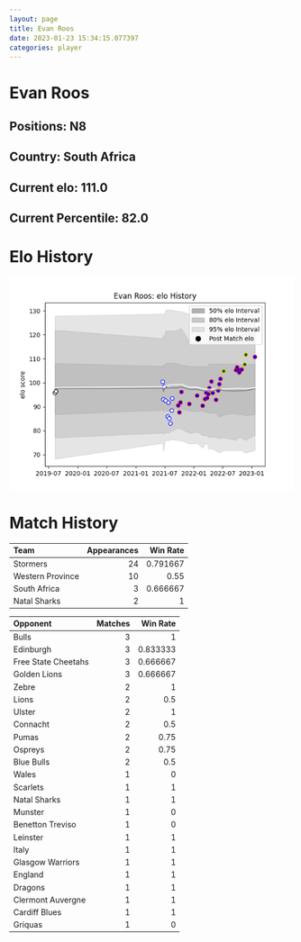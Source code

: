 ```yaml
---  
layout: page  
title: Evan Roos  
date: 2023-01-23 15:34:15.077397  
categories: player  
---
```

# Evan Roos

## Positions: N8

## Country: South Africa

## Current elo: 111.0

## Current Percentile: 82.0

# Elo History


![elo history](history_EvanRoos.png)
# Match History


| Team             |   Appearances |   Win Rate |
|:-----------------|--------------:|-----------:|
| Stormers         |            24 |   0.791667 |
| Western Province |            10 |   0.55     |
| South Africa     |             3 |   0.666667 |
| Natal Sharks     |             2 |   1        |

| Opponent            |   Matches |   Win Rate |
|:--------------------|----------:|-----------:|
| Bulls               |         3 |   1        |
| Edinburgh           |         3 |   0.833333 |
| Free State Cheetahs |         3 |   0.666667 |
| Golden Lions        |         3 |   0.666667 |
| Zebre               |         2 |   1        |
| Lions               |         2 |   0.5      |
| Ulster              |         2 |   1        |
| Connacht            |         2 |   0.5      |
| Pumas               |         2 |   0.75     |
| Ospreys             |         2 |   0.75     |
| Blue Bulls          |         2 |   0.5      |
| Wales               |         1 |   0        |
| Scarlets            |         1 |   1        |
| Natal Sharks        |         1 |   1        |
| Munster             |         1 |   0        |
| Benetton Treviso    |         1 |   0        |
| Leinster            |         1 |   1        |
| Italy               |         1 |   1        |
| Glasgow Warriors    |         1 |   1        |
| England             |         1 |   1        |
| Dragons             |         1 |   1        |
| Clermont Auvergne   |         1 |   1        |
| Cardiff Blues       |         1 |   1        |
| Griquas             |         1 |   0        |